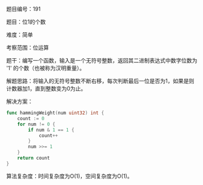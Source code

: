题目编号：191

题目：位1的个数

难度：简单

考察范围：位运算

题干：编写一个函数，输入是一个无符号整数，返回其二进制表达式中数字位数为 '1' 的个数（也被称为汉明重量）。

解题思路：将输入的无符号整数不断右移，每次判断最后一位是否为1，如果是则计数器加1，直到整数变为0为止。

解决方案：

```go
func hammingWeight(num uint32) int {
    count := 0
    for num != 0 {
        if num & 1 == 1 {
            count++
        }
        num >>= 1
    }
    return count
}
```

算法复杂度：时间复杂度为O(1)，空间复杂度为O(1)。